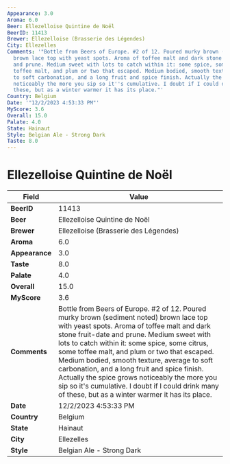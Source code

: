 ```yaml
---
Appearance: 3.0
Aroma: 6.0
Beer: Ellezelloise Quintine de Noël
BeerID: 11413
Brewer: Ellezelloise (Brasserie des Légendes)
City: Ellezelles
Comments: '"Bottle from Beers of Europe. #2 of 12. Poured murky brown (sediment noted)
  brown lace top with yeast spots. Aroma of toffee malt and dark stone fruit-date
  and prune. Medium sweet with lots to catch within it: some spice, some citrus, some
  toffee malt, and plum or two that escaped. Medium bodied, smooth texture, average
  to soft carbonation, and a long fruit and spice finish. Actually the spice grows
  noticeably the more you sip so it''s cumulative. I doubt if I could drink many of
  these, but as a winter warmer it has its place."'
Country: Belgium
Date: '"12/2/2023 4:53:33 PM"'
MyScore: 3.6
Overall: 15.0
Palate: 4.0
State: Hainaut
Style: Belgian Ale - Strong Dark
Taste: 8.0
---
```


# Ellezelloise Quintine de Noël

| Field         | Value |
|---------------|-------|
| **BeerID** | 11413 |
| **Beer** | Ellezelloise Quintine de Noël |
| **Brewer** | Ellezelloise (Brasserie des Légendes) |
| **Aroma** | 6.0 |
| **Appearance** | 3.0 |
| **Taste** | 8.0 |
| **Palate** | 4.0 |
| **Overall** | 15.0 |
| **MyScore** | 3.6 |
| **Comments** | Bottle from Beers of Europe. #2 of 12. Poured murky brown (sediment noted) brown lace top with yeast spots. Aroma of toffee malt and dark stone fruit-date and prune. Medium sweet with lots to catch within it: some spice, some citrus, some toffee malt, and plum or two that escaped. Medium bodied, smooth texture, average to soft carbonation, and a long fruit and spice finish. Actually the spice grows noticeably the more you sip so it's cumulative. I doubt if I could drink many of these, but as a winter warmer it has its place. |
| **Date** | 12/2/2023 4:53:33 PM |
| **Country** | Belgium |
| **State** | Hainaut |
| **City** | Ellezelles |
| **Style** | Belgian Ale - Strong Dark |
